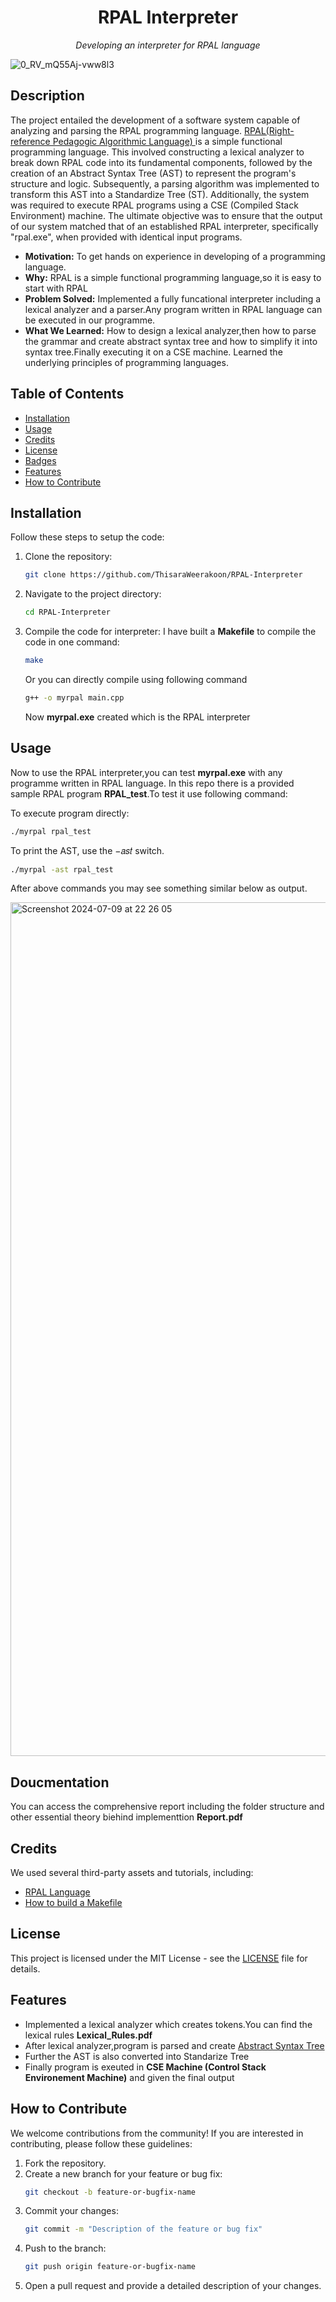 <h1 align="center">RPAL Interpreter</h1>
<p align="center"><i>Developing an interpreter for RPAL language </i></p>

![0_RV_mQ55Aj-vww8l3](https://github.com/ThisaraWeerakoon/RPAL-Interpreter/assets/83450623/cfcd9da1-0277-4878-9b3d-c7fd6814115b)

## Description

The project entailed the development of a software system capable of analyzing and
parsing the RPAL programming language. [RPAL(Right-reference Pedagogic Algorithmic Language) ](https://rpal.sourceforge.net/) is a simple functional programming language.
This involved constructing a lexical analyzer to
break down RPAL code into its fundamental components, followed by the creation of an
Abstract Syntax Tree (AST) to represent the program's structure and logic. Subsequently, a
parsing algorithm was implemented to transform this AST into a Standardize Tree (ST).
Additionally, the system was required to execute RPAL programs using a CSE (Compiled
Stack Environment) machine. The ultimate objective was to ensure that the output of our
system matched that of an established RPAL interpreter, specifically "rpal.exe", when
provided with identical input programs.

- **Motivation:** To get hands on experience in developing of a programming language.
- **Why:** RPAL is a simple functional programming language,so it is easy to start with RPAL
- **Problem Solved:** Implemented a fully funcational interpreter including a lexical analyzer and a parser.Any program written in RPAL language can be executed in our programme.
- **What We Learned:** How to design a lexical analyzer,then how to parse the grammar and create abstract syntax tree and how to simplify it into syntax tree.Finally executing it on a CSE machine. Learned the underlying principles of programming languages.
  
## Table of Contents 

- [Installation](#installation)
- [Usage](#usage)
- [Credits](#credits)
- [License](#license)
- [Badges](#badges)
- [Features](#features)
- [How to Contribute](#how-to-contribute)

## Installation

Follow these steps to setup the code:

1. Clone the repository:
    ```sh
    git clone https://github.com/ThisaraWeerakoon/RPAL-Interpreter
    ```
2. Navigate to the project directory:
    ```sh
    cd RPAL-Interpreter
    ```
3. Compile the code for interpreter:
   I have built a <b>Makefile</b> to compile the code in one command:
    ```sh
    make
    ```
    
   Or you can directly compile using following command
    ```sh
    g++ -o myrpal main.cpp
    ```
    Now <b>myrpal.exe</b> created which is the RPAL interpreter

## Usage

Now to use the RPAL interpreter,you can test <b>myrpal.exe</b> with any programme written in RPAL language. In this repo there is a provided sample RPAL program <b>RPAL_test</b>.To test it use following command:

To execute program directly:
```sh
./myrpal rpal_test
```
To print the AST, use the −𝑎𝑠𝑡 switch.
```sh
./myrpal -ast rpal_test
```
After above commands you may see something similar below as output.

<img width="1366" alt="Screenshot 2024-07-09 at 22 26 05" src="https://github.com/ThisaraWeerakoon/RPAL-Interpreter/assets/83450623/27e48cb4-1c2a-42c2-aa29-bb9eb7f6e8c3">



## Doucmentation
You can access the comprehensive report including the folder structure and other essential theory biehind implementtion  <b>Report.pdf</b>

## Credits

We used several third-party assets and tutorials, including:

- [RPAL Language](https://rpal.sourceforge.net/)
- [How to build a Makefile](https://www.softwaretestinghelp.com/cpp-makefile-tutorial/#:~:text=A%20makefile%20typically%20starts%20with,specified%20by%20the%20target%20label.)

## License

This project is licensed under the MIT License - see the [LICENSE](LICENSE) file for details.


## Features

- Implemented a lexical analyzer which creates tokens.You can find the lexical rules <b>Lexical_Rules.pdf</b>
- After lexical analyzer,program is parsed and create [Abstract Syntax Tree](https://en.wikipedia.org/wiki/Abstract_syntax_tree) 
- Further the AST is also converted into Standarize Tree
- Finally program is exeuted in <b>CSE Machine (Control Stack Environement Machine)</b> and given the final output

## How to Contribute

We welcome contributions from the community! If you are interested in contributing, please follow these guidelines:

1. Fork the repository.
2. Create a new branch for your feature or bug fix:
    ```sh
    git checkout -b feature-or-bugfix-name
    ```
3. Commit your changes:
    ```sh
    git commit -m "Description of the feature or bug fix"
    ```
4. Push to the branch:
    ```sh
    git push origin feature-or-bugfix-name
    ```
5. Open a pull request and provide a detailed description of your changes.
